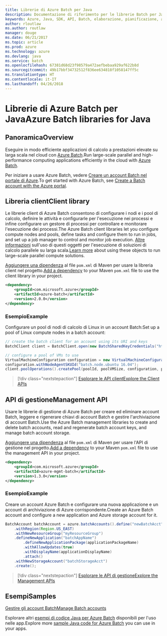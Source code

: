 ```yaml
---
title: Librerie di Azure Batch per Java
description: Documentazione di riferimento per le librerie Batch per Java
keywords: Azure, Java, SDK, API, Batch, elaborazione, pianificazione, a esecuzione prolungata
author: rloutlaw
ms.author: routlaw
manager: douge
ms.date: 06/21/2017
ms.topic: article
ms.prod: azure
ms.technology: azure
ms.devlang: java
ms.service: batch
ms.openlocfilehash: 67381d68d23f98579a472aefbebaa929af622b8d
ms.sourcegitcommit: 49b17bbf34732512f836ee634818f1058147ff5c
ms.translationtype: HT
ms.contentlocale: it-IT
ms.lasthandoff: 04/26/2018
---
```

# <a name="azure-batch-libraries-for-java"></a><span data-ttu-id="1ef80-104">Librerie di Azure Batch per Java</span><span class="sxs-lookup"><span data-stu-id="1ef80-104">Azure Batch libraries for Java</span></span>

## <a name="overview"></a><span data-ttu-id="1ef80-105">Panoramica</span><span class="sxs-lookup"><span data-stu-id="1ef80-105">Overview</span></span>

<span data-ttu-id="1ef80-106">Eseguire in modo efficiente applicazioni di calcolo a prestazioni elevate su larga scala nel cloud con [Azure Batch](/azure/batch/batch-technical-overview).</span><span class="sxs-lookup"><span data-stu-id="1ef80-106">Run large-scale parallel and high-performance computing applications efficiently in the cloud with [Azure Batch](/azure/batch/batch-technical-overview).</span></span>   

<span data-ttu-id="1ef80-107">Per iniziare a usare Azure Batch, vedere [Creare un account Batch nel portale di Azure](/azure/batch/batch-account-create-portal).</span><span class="sxs-lookup"><span data-stu-id="1ef80-107">To get started with Azure Batch, see [Create a Batch account with the Azure portal](/azure/batch/batch-account-create-portal).</span></span>

## <a name="client-library"></a><span data-ttu-id="1ef80-108">Libreria client</span><span class="sxs-lookup"><span data-stu-id="1ef80-108">Client library</span></span>

<span data-ttu-id="1ef80-109">Le librerie client di Azure Batch consentono di configurare i nodi e i pool di calcolo, definire le attività e configurarle per l'esecuzione nei processi e infine configurare un gestore di processi per controllare e monitorare l'esecuzione dei processi.</span><span class="sxs-lookup"><span data-stu-id="1ef80-109">The Azure Batch client libraries let you configure compute nodes and pools, define tasks and configure them to run in jobs, and set up a job manager to control and monitor job execution.</span></span> <span data-ttu-id="1ef80-110">[Altre informazioni](/azure/batch/batch-api-basics) sull'uso di questi oggetti per l'esecuzione di soluzioni di calcolo parallele su larga scala.</span><span class="sxs-lookup"><span data-stu-id="1ef80-110">[Learn more](/azure/batch/batch-api-basics) about using these objects to run large-scale parallel compute solutions.</span></span>

<span data-ttu-id="1ef80-111">[Aggiungere una dipendenza](https://maven.apache.org/guides/getting-started/index.html#How_do_I_use_external_dependencies) al file `pom.xml` di Maven per usare la libreria client nel progetto.</span><span class="sxs-lookup"><span data-stu-id="1ef80-111">[Add a dependency](https://maven.apache.org/guides/getting-started/index.html#How_do_I_use_external_dependencies) to your Maven `pom.xml` file to use the client library in your project.</span></span>

```XML
<dependency>
    <groupId>com.microsoft.azure</groupId>
    <artifactId>azure-batch</artifactId>
    <version>2.0.0</version>
</dependency>
```   

### <a name="example"></a><span data-ttu-id="1ef80-112">Esempio</span><span class="sxs-lookup"><span data-stu-id="1ef80-112">Example</span></span>

<span data-ttu-id="1ef80-113">Configurare un pool di nodi di calcolo di Linux in un account Batch:</span><span class="sxs-lookup"><span data-stu-id="1ef80-113">Set up a pool of Linux compute nodes in a batch account:</span></span>

```java
// create the batch client for an account using its URI and keys
BatchClient client = BatchClient.open(new BatchSharedKeyCredentials("https://fabrikambatch.eastus.batch.azure.com", "fabrikambatch", batchKey));

// configure a pool of VMs to use 
VirtualMachineConfiguration configuration = new VirtualMachineConfiguration();
configuration.withNodeAgentSKUId("batch.node.ubuntu 16.04");
client.poolOperations().createPool(poolId, poolVMSize, configuration, poolVMCount);
```

> [!div class="nextstepaction"]
> [<span data-ttu-id="1ef80-114">Esplorare le API client</span><span class="sxs-lookup"><span data-stu-id="1ef80-114">Explore the Client APIs</span></span>](/java/api/overview/azure/batch/client)


## <a name="management-api"></a><span data-ttu-id="1ef80-115">API di gestione</span><span class="sxs-lookup"><span data-stu-id="1ef80-115">Management API</span></span>

<span data-ttu-id="1ef80-116">Usare le librerie di gestione di Azure Batch per creare ed eliminare account Batch, leggere e rigenerare chiavi di account Batch e gestire l'archiviazione di account Batch.</span><span class="sxs-lookup"><span data-stu-id="1ef80-116">Use the Azure Batch management libraries to create and delete batch accounts, read and regenerate batch account keys, and manage batch account storage.</span></span>

<span data-ttu-id="1ef80-117">[Aggiungere una dipendenza](https://maven.apache.org/guides/getting-started/index.html#How_do_I_use_external_dependencies) al file `pom.xml` di Maven per usare l'API di gestione nel progetto.</span><span class="sxs-lookup"><span data-stu-id="1ef80-117">[Add a dependency](https://maven.apache.org/guides/getting-started/index.html#How_do_I_use_external_dependencies) to your Maven `pom.xml` file to use the management API in your project.</span></span>

```XML
<dependency>
    <groupId>com.microsoft.azure</groupId>
    <artifactId>azure-mgmt-batch</artifactId>
    <version>1.3.0</version>
</dependency>
```

### <a name="example"></a><span data-ttu-id="1ef80-118">Esempio</span><span class="sxs-lookup"><span data-stu-id="1ef80-118">Example</span></span>

<span data-ttu-id="1ef80-119">Creare un account Azure Batch e configurare una nuova applicazione e un account di archiviazione di Azure corrispondente.</span><span class="sxs-lookup"><span data-stu-id="1ef80-119">Create an Azure Batch account and configure a new application and Azure storage account for it.</span></span>

```java
BatchAccount batchAccount = azure.batchAccounts().define("newBatchAcct")
    .withRegion(Region.US_EAST)
    .withNewResourceGroup("myResourceGroup")
    .defineNewApplication("batchAppName")
        .defineNewApplicationPackage(applicationPackageName)
        .withAllowUpdates(true)
        .withDisplayName(applicationDisplayName)
        .attach()
    .withNewStorageAccount("batchStorageAcct")
    .create();
```

> [!div class="nextstepaction"]
> [<span data-ttu-id="1ef80-120">Esplorare le API di gestione</span><span class="sxs-lookup"><span data-stu-id="1ef80-120">Explore the Management APIs</span></span>](/java/api/overview/azure/batch/management)


## <a name="samples"></a><span data-ttu-id="1ef80-121">Esempi</span><span class="sxs-lookup"><span data-stu-id="1ef80-121">Samples</span></span>

<span data-ttu-id="1ef80-122">[Gestire gli account Batch][1]</span><span class="sxs-lookup"><span data-stu-id="1ef80-122">[Manage Batch accounts][1]</span></span>   

<span data-ttu-id="1ef80-123">Esplorare altri [esempi di codice Java per Azure Batch](https://azure.microsoft.com/resources/samples/?platform=java&term=batch) disponibili per l'uso nelle app.</span><span class="sxs-lookup"><span data-stu-id="1ef80-123">Explore more [sample Java code for Azure Batch](https://azure.microsoft.com/resources/samples/?platform=java&term=batch) you can use in your apps.</span></span>

[1]: https://github.com/Azure-Samples/batch-java-manage-batch-accounts